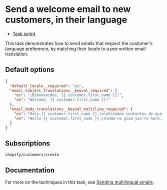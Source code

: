 # Send a welcome email to new customers, in their language

* [Task script](./script.liquid)

This task demonstrates how to send emails that respect the customer's language preference, by matching their locale to a pre-written email translation.

## Default options

```json
{
  "default_locale__required": "es",
  "email_subject_translations__keyval_required": {
    "es": "¡Bienvenidos, {{ customer.first_name }}!",
    "en": "Welcome, {{ customer.first_name }}!"
  },
  "email_body_translations__keyval_multiline_required": {
    "es": "Hola {{ customer.first_name }},\n\nEstamos contentos de que estés aquí. :) ¡Salud!\n\n{{ shop.name }}",
    "en": "Hello {{ customer.first_name }},\n\nWe're glad you're here. :) Cheers!\n\n{{ shop.name }}"
  }
}
```

## Subscriptions

```liquid
shopify/customers/create
```

## Documentation

For more on the techniques in this task, see [Sending multilingual emails](https://docs.usemechanic.com/article/465-sending-multilingual-emails).